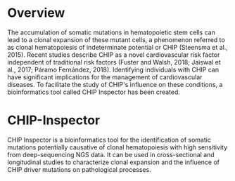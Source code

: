 # Overview
The accumulation of somatic mutations in hematopoietic stem cells can lead to a clonal expansion of these mutant cells, a phenomenon referred to as clonal hematopoiesis of indeterminate potential or CHIP (Steensma et al., 2015). Recent studies describe CHIP as a novel cardiovascular risk factor independent of traditional risk factors (Fuster and Walsh, 2018; Jaiswal et al., 2017; Páramo Fernández, 2018). Identifying individuals with CHIP can have significant implications for the management of cardiovascular diseases. To facilitate the study of CHIP's influence on these conditions, a bioinformatics tool called CHIP Inspector has been created.

# CHIP-Inspector

CHIP Inspector is a bioinformatics tool for the identification of somatic mutations potentially causative of clonal hematopoiesis with high sensitivity from deep-sequencing NGS data. It can be used in cross-sectional and longitudinal studies to characterize clonal expansion and the influence of CHIP driver mutations on pathological processes.
